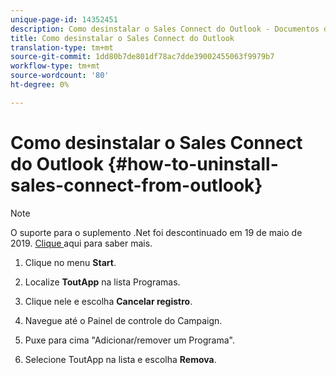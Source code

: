 ```yaml
---
unique-page-id: 14352451
description: Como desinstalar o Sales Connect do Outlook - Documentos do Marketing - Documentação do produto
title: Como desinstalar o Sales Connect do Outlook
translation-type: tm+mt
source-git-commit: 1dd80b7de801df78ac7dde39002455063f9979b7
workflow-type: tm+mt
source-wordcount: '80'
ht-degree: 0%

---
```



# Como desinstalar o Sales Connect do Outlook {#how-to-uninstall-sales-connect-from-outlook}

>[!NOTE]
>
>O suporte para o suplemento .Net foi descontinuado em 19 de maio de 2019. [Clique ](https://nation.marketo.com/docs/DOC-7028-end-of-life-outlook-net-add-in-for-toutappmarketo-sales-connect) aqui para saber mais.

1. Clique no menu **Start**.

1. Localize **ToutApp** na lista Programas.

1. Clique nele e escolha **Cancelar registro**.

1. Navegue até o Painel de controle do Campaign.

1. Puxe para cima &quot;Adicionar/remover um Programa&quot;.

1. Selecione ToutApp na lista e escolha **Remova**.
